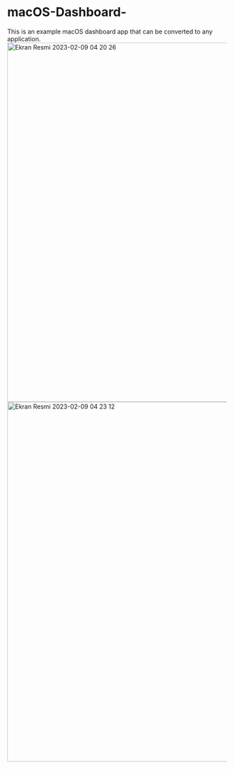 # macOS-Dashboard-
This is an example macOS dashboard app that can be converted to any application.
<img width="823" alt="Ekran Resmi 2023-02-09 04 20 26" src="https://user-images.githubusercontent.com/72749463/217690582-8087c1ba-3030-4daf-a0a7-9bcf2b6232ad.png">
<img width="824" alt="Ekran Resmi 2023-02-09 04 23 12" src="https://user-images.githubusercontent.com/72749463/217690769-02769b4d-e561-4951-ada2-9cd639dfd263.png">

